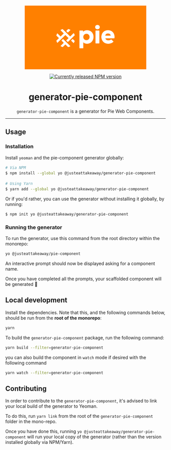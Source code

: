 <p align="center">
  <img align="center" src="../../../readme_image.png" height="200" alt="">
</p>

<p align="center">
  <a href="https://www.npmjs.com/@justeattakeaway/generator-pie-component">
    <img alt="Currently released NPM version" src="https://img.shields.io/npm/v/@justeattakeaway/generator-pie-component.svg">
  </a>
</p>

<div align="center">

  # generator-pie-component

  `generator-pie-component` is a generator for Pie Web Components.

</div>

---
## Usage

### Installation

Install `yeoman` and the pie-component generator globally:

```sh
# Via NPM
$ npm install --global yo @justeattakeaway/generator-pie-component

# Using Yarn
$ yarn add --global yo @justeattakeaway/generator-pie-component
```

Or if you'd rather, you can use the generator without installing it globally, by running:

```sh
$ npm init yo @justeattakeaway/generator-pie-component
```

### Running the generator

To run the generator, use this command from the root directory within the monorepo:

```sh
yo @justeattakeaway/pie-component
```

An interactive prompt should now be displayed asking for a component name.

Once you have completed all the prompts, your scaffolded component will be generated 🎉

## Local development

Install the dependencies. Note that this, and the following commands below, should be run from the **root of the monorepo**:

```bash
yarn
```

To build the `generator-pie-component` package, run the following command:

```bash
yarn build --filter=generator-pie-component
```

you can also build the component in `watch` mode if desired with the following command


```bash
yarn watch --filter=generator-pie-component
```

## Contributing

In order to contribute to the `generator-pie-component`, it's advised to link your local build of the generator to Yeoman.

To do this, run `yarn link` from the root of the `generator-pie-component` folder in the mono-repo.

Once you have done this, running `yo @justeattakeaway/generator-pie-component` will run your local copy of the generator (rather than the version installed globally via NPM/Yarn).

